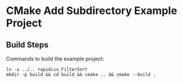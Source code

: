 CMake Add Subdirectory Example Project
======================================

Build Steps
-----------
Commands to build the example project:

    ln -s ../.. rapidcsv_FilterSort
    mkdir -p build && cd build && cmake .. && cmake --build .


